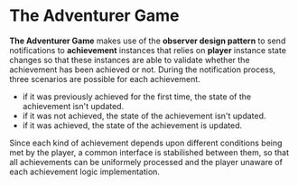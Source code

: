 # The Adventurer Game

**The Adventurer Game** makes use of the **observer design pattern** to send notifications to **achievement** instances
that relies on **player** instance state changes so that these instances are able to validate whether the achievement
has been achieved or not. During the notification process, three scenarios are possible for each achievement.

- if it was previously achieved for the first time, the state of the achievement isn't updated.
- if it was not achieved, the state of the achievement isn't updated.
- if it was achieved, the state of the achievement is updated.

Since each kind of achievement depends upon different conditions being met by the player, a common interface is
stabilished between them, so that all achievements can be uniformely processed and the player unaware of each
achievement logic implementation.